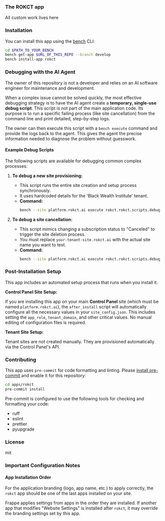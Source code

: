 ### The ROKCT app

All custom work lives here

### Installation

You can install this app using the [bench](https://github.com/frappe/bench) CLI:

```bash
cd $PATH_TO_YOUR_BENCH
bench get-app $URL_OF_THIS_REPO --branch develop
bench install-app rokct
```

### Debugging with the AI Agent

The owner of this repository is not a developer and relies on an AI software engineer for maintenance and development.

When a complex issue cannot be solved quickly, the most effective debugging strategy is to have the AI agent create a **temporary, single-use debug script**. This script is not part of the main application code. Its purpose is to run a specific failing process (like site cancellation) from the command line and print detailed, step-by-step logs.

The owner can then execute this script with a `bench execute` command and provide the logs back to the agent. This gives the agent the precise information needed to diagnose the problem without guesswork.

#### Example Debug Scripts

The following scripts are available for debugging common complex processes:

1.  **To debug a new site provisioning:**
    *   This script runs the entire site creation and setup process synchronously.
    *   It uses hardcoded details for the 'Black Wealth Institute' tenant.
    *   **Command:**
        ```bash
        bench --site platform.rokct.ai execute rokct.rokct.scripts.debug_provisioning.trigger_provisioning_for_debug
        ```

2.  **To debug a site cancellation:**
    *   This script mimics changing a subscription status to "Canceled" to trigger the site deletion process.
    *   You must replace `your-tenant-site.rokct.ai` with the actual site name you want to test.
    *   **Command:**
        ```bash
        bench --site platform.rokct.ai execute rokct.rokct.scripts.debug_cancellation.trigger_cancellation_for_debug --kwargs '{"site_name": "your-tenant-site.rokct.ai"}'
        ```

### Post-Installation Setup

This app includes an automated setup process that runs when you install it.

**Control Panel Site Setup:**

If you are installing this app on your main **Control Panel** site (which must be named `platform.rokct.ai`), the `after_install` script will automatically configure all the necessary values in your `site_config.json`. This includes setting the `app_role`, `tenant_domain`, and other critical values. No manual editing of configuration files is required.

**Tenant Site Setup:**

Tenant sites are not created manually. They are provisioned automatically via the Control Panel's API.

### Contributing

This app uses `pre-commit` for code formatting and linting. Please [install pre-commit](https://pre-commit.com/#installation) and enable it for this repository:

```bash
cd apps/rokct
pre-commit install
```

Pre-commit is configured to use the following tools for checking and formatting your code:

- ruff
- eslint
- prettier
- pyupgrade

### License

mit

### Important Configuration Notes

#### App Installation Order

For the application branding (logo, app name, etc.) to apply correctly, the `rokct` app should be one of the last apps installed on your site.

Frappe applies settings from apps in the order they are installed. If another app that modifies "Website Settings" is installed after `rokct`, it may override the branding settings set by this app.
